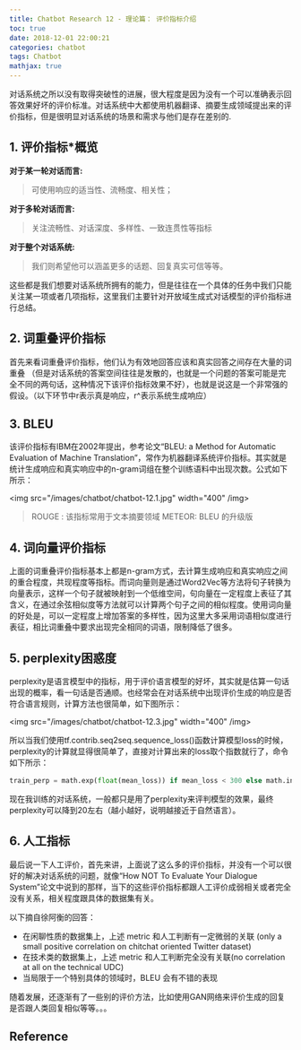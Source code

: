 ```yaml
---
title: Chatbot Research 12 - 理论篇： 评价指标介绍
toc: true
date: 2018-12-01 22:00:21
categories: chatbot
tags: Chatbot
mathjax: true
---
```


<!-- 2018 -->

对话系统之所以没有取得突破性的进展，很大程度是因为没有一个可以准确表示回答效果好坏的评价标准。对话系统中大都使用机器翻译、摘要生成领域提出来的评价指标，但是很明显对话系统的场景和需求与他们是存在差别的.

<!-- more -->

## 1. 评价指标*概览

**对于某一轮对话而言:**

> 可使用响应的适当性、流畅度、相关性；

**对于多轮对话而言:**

> 关注流畅性、对话深度、多样性、一致连贯性等指标

**对于整个对话系统:**

> 我们则希望他可以涵盖更多的话题、回复真实可信等等。

这些都是我们想要对话系统所拥有的能力，但是往往在一个具体的任务中我们只能关注某一项或者几项指标，这里我们主要针对开放域生成式对话模型的评价指标进行总结。

## 2. 词重叠评价指标

首先来看词重叠评价指标，他们认为有效地回答应该和真实回答之间存在大量的词重叠
（但是对话系统的答案空间往往是发散的，也就是一个问题的答案可能是完全不同的两句话，这种情况下该评价指标效果不好），也就是说这是一个非常强的假设。（以下环节中r表示真是响应，r^表示系统生成响应）

## 3. BLEU

该评价指标有IBM在2002年提出，参考论文“BLEU: a Method for Automatic Evaluation of Machine Translation”，常作为机器翻译系统评价指标。其实就是统计生成响应和真实响应中的n-gram词组在整个训练语料中出现次数。公式如下所示：

<img src="/images/chatbot/chatbot-12.1.jpg" width="400" /img>

> ROUGE : 该指标常用于文本摘要领域
> METEOR: BLEU 的升级版

## 4. 词向量评价指标

上面的词重叠评价指标基本上都是n-gram方式，去计算生成响应和真实响应之间的重合程度，共现程度等指标。而词向量则是通过Word2Vec等方法将句子转换为向量表示，这样一个句子就被映射到一个低维空间，句向量在一定程度上表征了其含义，在通过余弦相似度等方法就可以计算两个句子之间的相似程度。使用词向量的好处是，可以一定程度上增加答案的多样性，因为这里大多采用词语相似度进行表征，相比词重叠中要求出现完全相同的词语，限制降低了很多。

## 5. perplexity困惑度

perplexity是语言模型中的指标，用于评价语言模型的好坏，其实就是估算一句话出现的概率，看一句话是否通顺。也经常会在对话系统中出现评价生成的响应是否符合语言规则，计算方法也很简单，如下图所示：

<img src="/images/chatbot/chatbot-12.3.jpg" width="400" /img>

所以当我们使用tf.contrib.seq2seq.sequence_loss()函数计算模型loss的时候，perplexity的计算就显得很简单了，直接对计算出来的loss取个指数就行了，命令如下所示：

```py
train_perp = math.exp(float(mean_loss)) if mean_loss < 300 else math.inf
```

现在我训练的对话系统，一般都只是用了perplexity来评判模型的效果，最终perplexity可以降到20左右（越小越好，说明越接近于自然语言）。

## 6. 人工指标

最后说一下人工评价，首先来讲，上面说了这么多的评价指标，并没有一个可以很好的解决对话系统的问题，就像“How NOT To Evaluate Your Dialogue System”论文中说到的那样，当下的这些评价指标都跟人工评价成弱相关或者完全没有关系，相关程度跟具体的数据集有关。

以下摘自徐阿衡的回答：

- 在闲聊性质的数据集上，上述 metric 和人工判断有一定微弱的关联 (only a small positive correlation on chitchat oriented Twitter dataset)
- 在技术类的数据集上，上述 metric 和人工判断完全没有关联(no correlation at all on the technical UDC)
- 当局限于一个特别具体的领域时，BLEU 会有不错的表现

随着发展，还逐渐有了一些别的评价方法，比如使用GAN网络来评价生成的回复是否跟人类回复相似等等。。。

## Reference



<script type="text/x-mathjax-config">
  MathJax.Hub.Config({
    extensions: ["tex2jax.js"],
    jax: ["input/TeX"],
    tex2jax: {
      inlineMath: [ ['$','$'], ['\\(','\\)'] ],
      displayMath: [ ['$$','$$']],
      processEscapes: true
    }
  });
</script>
<script type="text/javascript" src="https://cdn.mathjax.org/mathjax/latest/MathJax.js?config=TeX-AMS_HTML,http://myserver.com/MathJax/config/local/local.js">
</script>


